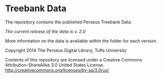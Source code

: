 Treebank Data
=============

The repository contains the published Perseus Treebank Data. 

_The current release of the data is v. 2.0_ 

More information on the data is available within the folder for each version. 

Copyright 2014 The Perseus Digital Library, Tufts University

Contents of this repository are licensed under a Creative Commons Attribution-ShareAlike 3.0 United States License. http://creativecommons.org/licenses/by-sa/3.0/us/
